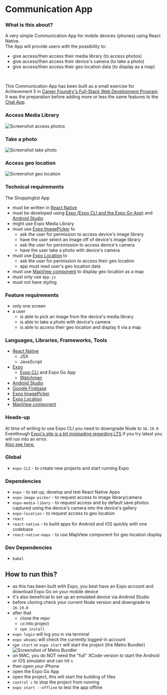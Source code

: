# Communication App

### What is this about?
A very simple Communication App for mobile devices (phones) using React Native.
<br>
The App will provide users with the possibility to:
- give access/then access their media library (to access photos)
- give access/then access their device's camera (to take a photo)
- give access/then access their geo location data (to display as a map)
<br>

This Communication App has been built as a small exercise for Achievement 5 in [Career Foundry's Full-Stack Web Development Program](https://careerfoundry.com/en/courses/become-a-web-developer/). It was the preparation before adding more or less the same features to the [Chat App](https://github.com/EllyPirelly/cf-chat-app).

### Access Media Library
![Screenshot access photos](/assets/screenshots/screenshot-01-access-photos-small.png)
### Take a photo
![Screenshot take photo](/assets/screenshots/screenshot-02-take-photo-small.png)
### Access geo location
![Screenshot geo location](/assets/screenshots/screenshot-03-geo-location-small.png)

### Technical requirements
The Shoppinglist App
- must be written in [React Native](https://github.com/facebook/react-native)
- must be developed using [Expo (Expo CLI and the Expo Go App)](https://expo.dev/) and [Android Studio](https://developer.android.com/studio)
- might use Expo Media Library
- must use [Expo ImagePicker](https://docs.expo.dev/versions/latest/sdk/imagepicker/) to
  - ask the user for permission to access device's image library
  - have the user select an image off of device's image library
  - ask the user for persmission to access device's camera
  - have the user take a photo with device's camera
- must use [Expo Location](https://docs.expo.dev/versions/latest/sdk/location/) to
  - ask the user for permission to access their geo location
  - app must read user's geo location data
- must use [MapView component](https://github.com/react-native-maps/react-native-maps) to display geo location as a map
- must only use `App.js`
- must not have styling

### Feature requirements
- only one screen
- a user
  - is able to pick an image from the device's media library
  - is able to take a photo with device's camera
  - is able to access their geo location and display it via a map

### Languages, Libraries, Frameworks, Tools
- [React Native](https://github.com/facebook/react-native)
  - JSX
  - JavaScript
- [Expo](https://expo.dev/)
  - [Expo CLI](https://docs.expo.dev/get-started/installation/) and Expo Go App
  - [Watchman](https://docs.expo.dev/get-started/installation/#requirements)
- [Android Studio](https://developer.android.com/studio)
- [Google Firebase](https://firebase.google.com/)
- [Expo ImagePicker](https://docs.expo.dev/versions/latest/sdk/imagepicker/)
- [Expo Location](https://docs.expo.dev/versions/latest/sdk/location/)
- [MapView component](https://github.com/react-native-maps/react-native-maps)

### Heads-up
At time of writing to use Expo CLI you need to downgrade Node to `16.19.0` <br>
Eventhough [Expo's site is a bit misleading regarding LTS](https://docs.expo.dev/get-started/installation/) if you try latest you will run into an error. <br>
[Also see here.](https://github.com/expo/expo/issues/21026)

### Global
- `expo-CLI` - to create new projects and start running Expo

### Dependencies
- `expo` - to set up, develop and test React Native Apps
- `expo-image-picker` - to request access to image library/camera
- `expo-media-libary` - to request access and by default save photos captured using the device's camera into the device's gallery
- `expo-location` - to request access to geo location
- `react`
- `react-native` - to build apps for Android and iOS quickly with one codebase
- `react-native-maps` - to use MapView component for geo location display

### Dev Dependencies
- `babel`

## How to run this?
- as this has been built with Expo, you best have an Expo account and download Expo Go on your mobile device
- it's also beneficial to set up an emulated device via Android Studio
- before cloning check your current Node version and downgrade to `16.19.0`
- after that
  - clone the repo
  - `cd` into project
  - `npm install`
- `expo login` will log you in via terminal
- `expo whoami` will check the currently logged-in account
- `npm start` or `expo start` will start the project (the Metro Bundler)
![Screenshot of Metro Bundler](/assets/screenshots//screenshot-metro-bundler.png)
- on MAC, you do NOT need the "full" XCode version to start the Android or iOS simulator and can hit `n`
- then open your iPhone
- open the Expo Go App
- open the project, this will start the building of files
- `control c` to stop the project from running
- `expo start --offline` to test the app offline